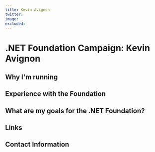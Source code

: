 ```yaml
---
title: Kevin Avignon
twitter: 
image: 
excluded: 
---
```


# .NET Foundation Campaign: Kevin Avignon



## Why I'm running




## Experience with the Foundation



## What are my goals for the .NET Foundation?



## Links


## Contact Information